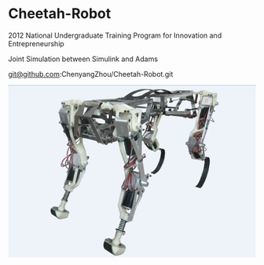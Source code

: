 # Cheetah-Robot
2012 National Undergraduate Training Program for Innovation and Entrepreneurship

Joint Simulation between Simulink and Adams

git@github.com:ChenyangZhou/Cheetah-Robot.git

![image](http://github.com/ChenyangZhou/Cheetah-Robot/raw/master/etc/Robot.JPG)
